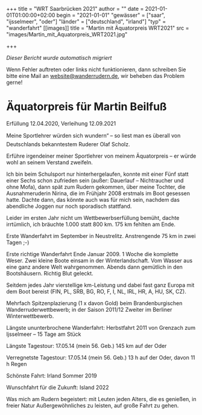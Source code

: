 +++
title = "WRT Saarbrücken 2021"
author = ""
date = 2021-01-01T01:00:00+02:00
begin = "2021-01-01"
"gewässer" = ["saar", "ijsselmeer", "oder"]
"länder" = ["deutschland", "irland"]
"typ" = "wanderfahrt"
[[images]]
title = "Martin mit Äquatorpreis WRT2021"
src = "images/Martin_mit_Aquatorpreis_WRT2021.jpg"

+++


*Dieser Bericht wurde automatisch migriert*

Wenn Fehler auftreten oder links nicht funktionieren, dann schreiben Sie bitte eine Mail an website@wanderrudern.de, wir beheben das Problem gerne!



# Äquatorpreis für Martin Beilfuß


Erfüllung 12.04.2020, Verleihung 12.09.2021

Meine Sportlehrer würden sich wundern“ – so liest man es überall von Deutschlands bekanntestem Ruderer Olaf Scholz.

Erführe irgendeiner meiner Sportlehrer von meinem Äquatorpreis – er würde wohl an seinem Verstand zweifeln.

Ich bin beim Schulsport nur hinterhergelaufen, konnte mit einer Fünf statt einer Sechs schon zufrieden sein (außer: Dauerlauf – Nichtraucher und ohne Mofa), dann spät zum Rudern gekommen, über meine Tochter, die Ausnahmeruderin Nirina, die im Frühjahr 2008 erstmals im Boot gesessen hatte. Dachte dann, das könnte auch was für mich sein, nachdem das abendliche Joggen nur noch sporadisch stattfand.

Leider im ersten Jahr nicht um Wettbewerbserfüllung bemüht, dachte irrtümlich, ich bräuchte 1.000 statt 800 km. 175 km fehlten am Ende.

Erste Wanderfahrt im September in Neustrelitz. Anstrengende 75 km in zwei Tagen ;-)

Erste richtige Wanderfahrt Ende Januar 2009. 1 Woche die komplette Weser. Zwei kleine Boote einsam in der Winterlandschaft. Vom Wasser aus eine ganz andere Welt wahrgenommen. Abends dann gemütlich in den Bootshäusern. Richtig Blut geleckt.

Seitdem jedes Jahr vierstellige km-Leistung und dabei fast ganz Europa mit dem Boot bereist (FIN, PL, SRB, BG, RO, F, I, NL, IRL, HR, A, HU, SK, CZ).

Mehrfach Spitzenplazierung (1 x davon Gold) beim Brandenburgischen Wanderruderwettbewerb; in der Saison 2011/12 Zweiter im Berliner Winterwettbewerb.

Längste ununterbrochene Wanderfahrt: Herbstfahrt 2011 von Grenzach zum Ijsselmeer – 15 Tage am Stück

Längste Tagestour: 17.05.14 (mein 56. Geb.) 145 km auf der Oder

Verregnetste Tagestour: 17.05.14 (mein 56. Geb.) 13 h auf der Oder, davon 11 h Regen

Schönste Fahrt: Irland Sommer 2019

Wunschfahrt für die Zukunft: Island 2022

Was mich am Rudern begeistert: mit Leuten jeden Alters, die es genießen, in freier Natur Außergewöhnliches zu leisten, auf große Fahrt zu gehen.